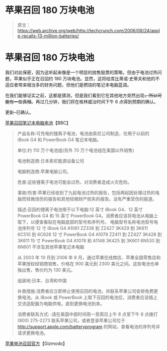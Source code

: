 # 苹果召回 180 万块电池

> 原文：<https://web.archive.org/web/http://techcrunch.com/2006/08/24/apple-recalls-13-million-batteries/>

# 苹果召回 180 万块电池

我们对此保密，因为这听起来像是一个明显的抛售股票的策略，但由于电池过热问题，苹果似乎正在召回约 180 万块电池。显然，这将给库比蒂诺·史蒂夫和他的不适应者带来相当多的财务问题，但他们是燃烧的笔记本电脑蓝调。

在我们能够证实之前，这都是猜测，但是我们看到它在其他地方突然出现~~，所以可能有一些真相~~。再过几分钟，我们将在格林威治时间下午 6 点得到预期的确认。

更新–已确认。

[苹果召回笔记本电脑电池](https://web.archive.org/web/20201130074205/http://news.bbc.co.uk/1/hi/technology/5283424.stm?ls)【BBC】

> 产品名称:可充电的锂离子电池，电池由索尼公司制造，仅用于以前的 iBook G4 和 PowerBook G4 笔记本电脑。
> 
> 单位:约 110 万个电池组(另外 70 万个电池组在美国以外销售)
> 
> 电池制造商:日本索尼能源设备公司
> 
> 电脑制造商:苹果电脑公司。
> 
> 危害:这些锂离子电池可能会过热，对消费者造成火灾危险。
> 
> 事故/伤害:苹果已经收到了九起电池过热的报告，包括两起因处理过热的电脑而轻微烧伤的报告和其他轻微财产损失的报告。没有严重受伤的报道。
> 
> 描述:召回的锂离子电池用于以下电脑:12 英寸 iBook G4、12 英寸 PowerBook G4 和 15 英寸 PowerBook G4。消费者应该将电池从电脑上取下，以便查看贴在电脑底部的型号和序列号。
> 电脑型号名称电池型号电池序列号 12 寸 iBook G4 A1061 ZZ338 到 ZZ427 3K429 到 3K611 6C510 到 6C626 12 寸 PowerBook G4 A1079 ZZ411 到 ZZ427 3K428 到 3K611 15 寸 PowerBook G4 A1078 和 A1148 3K425 到 3K601 6N530 到 6N601 不涉及其他苹果笔记本电脑
> 
> 从 2003 年 10 月到 2006 年 8 月，通过苹果在线商店、苹果全国零售店和苹果授权经销商销售，价格在 900 美元到 2300 美元之间。这些电池也单独出售，售价约为 130 美元。
> 
> 组装地:日本、台湾和中国
> 
> 补救措施:消费者应立即停止使用召回的电池，并联系苹果公司安排免费更换电池。从 iBook 或 PowerBook 上取下召回的电池后，消费者应该插上交流适配器为电脑供电，直到更换电池到来。
> 
> 消费者联系方式: :请在美国中部时间周一至周日上午 8 点至下午 8 点拨打(800) 275-2273 联系苹果公司，或者登录苹果公司位于 http://support.apple.com/batteryprogram 的网站，查看电池的序列号并请求更换电池。

[苹果电池召回官方](https://web.archive.org/web/20201130074205/http://gizmodo.com/gadgets/laptops/apple-battery-recall-official-196422.php)【Gizmodo】